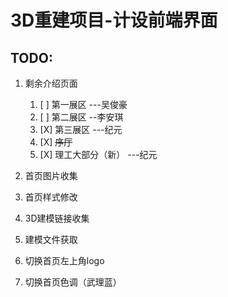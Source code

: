 # 3D重建项目-计设前端界面

## TODO:

1. 剩余介绍页面

   1. [ ] 第一展区  ---吴俊豪
   2. [ ] 第二展区  --李安琪
   3. [X] 第三展区  ---纪元
   4. [X] ~~序厅~~
   5. [X] 理工大部分（新）  ---纪元
2. 首页图片收集
3. 首页样式修改
4. 3D建模链接收集
5. 建模文件获取
6. 切换首页左上角logo
7. 切换首页色调（武理蓝）
